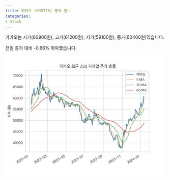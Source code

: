 ```yaml
---
title: 카카오 (035720) 종목 정보
categories:
- Stock
---
```


카카오는 시가(60900원), 고가(61200원), 저가(59100원), 종가(60400원)였습니다.

전일 종가 대비 -0.66% 하락했습니다.

<!-- more -->

![035720](/assets/images/stock/035720.png)